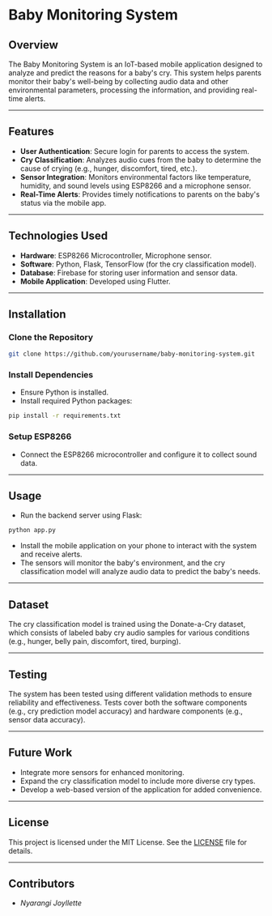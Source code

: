# **Baby Monitoring System**

## **Overview**
The Baby Monitoring System is an IoT-based mobile application designed to analyze and predict the reasons for a baby's cry. This system helps parents monitor their baby's well-being by collecting audio data and other environmental parameters, processing the information, and providing real-time alerts.

---

## **Features**
- **User Authentication**: Secure login for parents to access the system.
- **Cry Classification**: Analyzes audio cues from the baby to determine the cause of crying (e.g., hunger, discomfort, tired, etc.).
- **Sensor Integration**: Monitors environmental factors like temperature, humidity, and sound levels using ESP8266 and a microphone sensor.
- **Real-Time Alerts**: Provides timely notifications to parents on the baby's status via the mobile app.

---

## **Technologies Used**
- **Hardware**: ESP8266 Microcontroller, Microphone sensor.
- **Software**: Python, Flask, TensorFlow (for the cry classification model).
- **Database**: Firebase for storing user information and sensor data.
- **Mobile Application**: Developed using Flutter.

---

## **Installation**
### **Clone the Repository**
```bash
git clone https://github.com/yourusername/baby-monitoring-system.git
```

### **Install Dependencies**
- Ensure Python is installed.
- Install required Python packages:
```bash
pip install -r requirements.txt
```

### **Setup ESP8266**
- Connect the ESP8266 microcontroller and configure it to collect sound data.

---

## **Usage**
- Run the backend server using Flask:
```bash
python app.py
```
- Install the mobile application on your phone to interact with the system and receive alerts.
- The sensors will monitor the baby's environment, and the cry classification model will analyze audio data to predict the baby's needs.

---

## **Dataset**
The cry classification model is trained using the Donate-a-Cry dataset, which consists of labeled baby cry audio samples for various conditions (e.g., hunger, belly pain, discomfort, tired, burping).

---

## **Testing**
The system has been tested using different validation methods to ensure reliability and effectiveness. Tests cover both the software components (e.g., cry prediction model accuracy) and hardware components (e.g., sensor data accuracy).

---

## **Future Work**
- Integrate more sensors for enhanced monitoring.
- Expand the cry classification model to include more diverse cry types.
- Develop a web-based version of the application for added convenience.

---

## **License**
This project is licensed under the MIT License. See the [LICENSE](LICENSE) file for details.

---

## **Contributors**
- *Nyarangi Joyllette*
